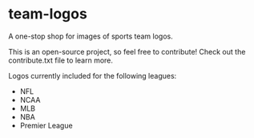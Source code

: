 # team-logos
A one-stop shop for images of sports team logos.

This is an open-source project, so feel free to contribute! Check out the contribute.txt file to learn more.

Logos currently included for the following leagues:
- NFL
- NCAA
- MLB
- NBA
- Premier League

